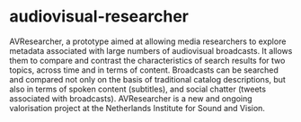 audiovisual-researcher
======================

AVResearcher, a prototype aimed at allowing media researchers to explore metadata associated with large numbers of audiovisual broadcasts. It allows them to compare and contrast the characteristics of search results for two topics, across time and in terms of content. Broadcasts can be searched and compared not only on the basis of traditional catalog descriptions, but also in terms of spoken content (subtitles), and social chatter (tweets associated with broadcasts). AVResearcher is a new and ongoing valorisation project at the Netherlands Institute for Sound and Vision.

